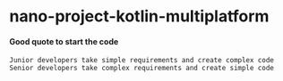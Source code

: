 # nano-project-kotlin-multiplatform

#### Good quote to start the code
```
Junior developers take simple requirements and create complex code
Senior developers take complex requirements and create simple code
```